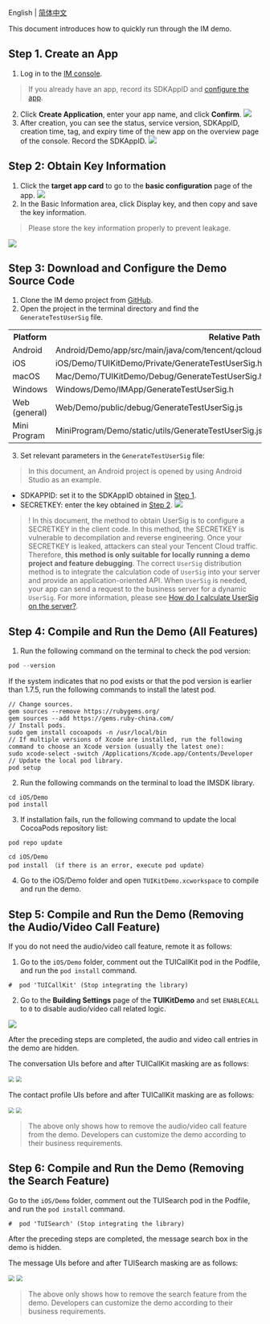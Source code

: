 English | [简体中文](./README_ZH.md)

This document introduces how to quickly run through the IM demo.

## Step 1. Create an App
1. Log in to the [IM console](https://intl.cloud.tencent.com/login).
> If you already have an app, record its SDKAppID and [configure the app](#step2).
2. Click **Create Application**, enter your app name, and click **Confirm**.
![](https://cloudcache.intl.tencent-cloud.com/cms/backend-cms/2dc3464956bd11ee974d5254005f490f.png)
3. After creation, you can see the status, service version, SDKAppID, creation time, tag, and expiry time of the new app on the overview page of the console. Record the SDKAppID.
![](https://cloudcache.intl.tencent-cloud.com/cms/backend-cms/2dc4751956bd11ee94c3525400d793d0.png)

## Step 2: Obtain Key Information

1. Click the **target app card** to go to the **basic configuration** page of the app.
![](https://cloudcache.intl.tencent-cloud.com/cms/backend-cms/2de94e1b56bd11ee94c3525400d793d0.png)
2. In the Basic Information area, click Display key, and then copy and save the key information.
> Please store the key information properly to prevent leakage.

![](https://cloudcache.intl.tencent-cloud.com/cms/backend-cms/2de94e1b56bd11ee94c3525400d793d0.png)

## Step 3: Download and Configure the Demo Source Code

1. Clone the IM demo project from [GitHub](https://github.com/tencentyun/TIMSDK).
2. Open the project in the terminal directory and find the `GenerateTestUserSig` file.
<table>
<tr>
<th nowrap="nowrap">Platform</th>  
<th nowrap="nowrap">Relative Path to File</th>  
</tr>
<tr>      
<td>Android</td>   
<td>Android/Demo/app/src/main/java/com/tencent/qcloud/tim/demo/signature/GenerateTestUserSig.java</td>   
</tr> 
<tr>
<td>iOS</td>   
<td>iOS/Demo/TUIKitDemo/Private/GenerateTestUserSig.h</td>
</tr> 
<tr>      
<td>macOS</td>   
<td>Mac/Demo/TUIKitDemo/Debug/GenerateTestUserSig.h</td>   
</tr>  
<tr>      
<td>Windows</td>   
<td>Windows/Demo/IMApp/GenerateTestUserSig.h</td>   
</tr>  
<tr>      
<td>Web (general)</td>   
<td>Web/Demo/public/debug/GenerateTestUserSig.js</td>   
</tr>  
<tr>      
<td>Mini Program</td>   
<td>MiniProgram/Demo/static/utils/GenerateTestUserSig.js</td>   
</tr>  
</table>


3. Set relevant parameters in the `GenerateTestUserSig` file:

> In this document, an Android project is opened by using Android Studio as an example.

- SDKAPPID: set it to the SDKAppID obtained in [Step 1](#step1).
- SECRETKEY: enter the key obtained in [Step 2](#step2).
![ ](https://qcloudimg.tencent-cloud.cn/raw/487fe57e41ae261f3bbf86c830584afa.png)


>! In this document, the method to obtain UserSig is to configure a SECRETKEY in the client code. In this method, the SECRETKEY is vulnerable to decompilation and reverse engineering. Once your SECRETKEY is leaked, attackers can steal your Tencent Cloud traffic. Therefore, **this method is only suitable for locally running a demo project and feature debugging**.
>The correct `UserSig` distribution method is to integrate the calculation code of `UserSig` into your server and provide an application-oriented API. When `UserSig` is needed, your app can send a request to the business server for a dynamic `UserSig`. For more information, please see [How do I calculate UserSig on the server?](https://cloud.tencent.com/document/product/269/32688#GeneratingdynamicUserSig).

## Step 4: Compile and Run the Demo (All Features)
1. Run the following command on the terminal to check the pod version:
```objectivec
pod --version
```
If the system indicates that no pod exists or that the pod version is earlier than 1.7.5, run the following commands to install the latest pod.
```
// Change sources.
gem sources --remove https://rubygems.org/
gem sources --add https://gems.ruby-china.com/
// Install pods.
sudo gem install cocoapods -n /usr/local/bin
// If multiple versions of Xcode are installed, run the following command to choose an Xcode version (usually the latest one):
sudo xcode-select -switch /Applications/Xcode.app/Contents/Developer
// Update the local pod library.
pod setup
```
2. Run the following commands on the terminal to load the IMSDK library.
```
cd iOS/Demo
pod install
```
3. If installation fails, run the following command to update the local CocoaPods repository list:
```
pod repo update

cd iOS/Demo
pod install （if there is an error, execute pod update）
```
4. Go to the iOS/Demo folder and open `TUIKitDemo.xcworkspace` to compile and run the demo.

## Step 5: Compile and Run the Demo (Removing the Audio/Video Call Feature)
If you do not need the audio/video call feature, remote it as follows:
1. Go to the `iOS/Demo` folder, comment out the TUICallKit pod in the Podfile, and run the `pod install` command.
```
#  pod 'TUICallKit' (Stop integrating the library)
```

2. Go to the **Building Settings** page of the **TUIKitDemo** and set `ENABLECALL` to `0` to disable audio/video call related logic.

![](https://main.qcloudimg.com/raw/d03964a3a8949609036c70973157f341.png)

After the preceding steps are completed, the audio and video call entries in the demo are hidden.

The conversation UIs before and after TUICallKit masking are as follows:

<img src="https://qcloudimg.tencent-cloud.cn/raw/bc84e5278199bdd29320218ca6dc1f62.png" style="zoom:70%;" /> <img src="https://qcloudimg.tencent-cloud.cn/raw/5f9f5cca47deac0ceb490e09361699de.png" style="zoom:70%;" />

The contact profile UIs before and after TUICallKit masking are as follows:

<img src="https://qcloudimg.tencent-cloud.cn/raw/b46981fc2d51ef2c4d8a75c2909fb651.png" style="zoom:70%;" />  <img src="https://qcloudimg.tencent-cloud.cn/raw/18be475fada3f04da1d99483111dc9d8.png" style="zoom:70%;" />

> The above only shows how to remove the audio/video call feature from the demo. Developers can customize the demo according to their business requirements.


## Step 6: Compile and Run the Demo (Removing the Search Feature)
Go to the `iOS/Demo` folder, comment out the TUISearch pod in the Podfile, and run the `pod install` command.
```
#  pod 'TUISearch' (Stop integrating the library)
```

After the preceding steps are completed, the message search box in the demo is hidden.

The message UIs before and after TUISearch masking are as follows:

<img src="https://sdk-im-1252463788.cos.ap-hongkong.myqcloud.com/tools/resource/officialwebsite/readme/international/ios/conversation_search.png" style="zoom:75%;" />  <img src="https://sdk-im-1252463788.cos.ap-hongkong.myqcloud.com/tools/resource/officialwebsite/readme/international/ios/conversation.PNG" style="zoom:75%;" />

> The above only shows how to remove the search feature from the demo. Developers can customize the demo according to their business requirements.
